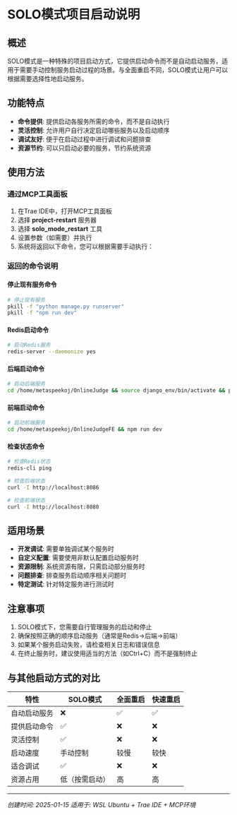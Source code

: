 # SOLO模式项目启动说明

## 概述
SOLO模式是一种特殊的项目启动方式，它提供启动命令而不是自动启动服务，适用于需要手动控制服务启动过程的场景。与全面重启不同，SOLO模式让用户可以根据需要选择性地启动服务。

## 功能特点

- **命令提供**: 提供启动各服务所需的命令，而不是自动执行
- **灵活控制**: 允许用户自行决定启动哪些服务以及启动顺序
- **调试友好**: 便于在启动过程中进行调试和问题排查
- **资源节约**: 可以只启动必要的服务，节约系统资源

## 使用方法

### 通过MCP工具面板

1. 在Trae IDE中，打开MCP工具面板
2. 选择 **project-restart** 服务器
3. 选择 **solo_mode_restart** 工具
4. 设置参数（如需要）并执行
5. 系统将返回以下命令，您可以根据需要手动执行：

### 返回的命令说明

#### 停止现有服务命令
```bash
# 停止现有服务
pkill -f "python manage.py runserver"
pkill -f "npm run dev"
```

#### Redis启动命令
```bash
# 启动Redis服务
redis-server --daemonize yes
```

#### 后端启动命令
```bash
# 启动后端服务
cd /home/metaspeekoj/OnlineJudge && source django_env/bin/activate && python manage.py runserver 0.0.0.0:8086
```

#### 前端启动命令
```bash
# 启动前端服务
cd /home/metaspeekoj/OnlineJudgeFE && npm run dev
```

#### 检查状态命令
```bash
# 检查Redis状态
redis-cli ping

# 检查后端状态
curl -I http://localhost:8086

# 检查前端状态
curl -I http://localhost:8080
```

## 适用场景

- **开发调试**: 需要单独调试某个服务时
- **自定义配置**: 需要使用非默认配置启动服务时
- **资源限制**: 系统资源有限，只需启动部分服务时
- **问题排查**: 排查服务启动顺序相关问题时
- **特定测试**: 针对特定服务进行测试时

## 注意事项

1. SOLO模式下，您需要自行管理服务的启动和停止
2. 确保按照正确的顺序启动服务（通常是Redis→后端→前端）
3. 如果某个服务启动失败，请检查相关日志和错误信息
4. 在终止服务时，建议使用适当的方法（如Ctrl+C）而不是强制终止

## 与其他启动方式的对比

| 特性 | SOLO模式 | 全面重启 | 快速重启 |
|------|---------|---------|----------|
| 自动启动服务 | ❌ | ✅ | ✅ |
| 提供启动命令 | ✅ | ❌ | ❌ |
| 灵活控制 | ✅ | ❌ | ❌ |
| 启动速度 | 手动控制 | 较慢 | 较快 |
| 适合调试 | ✅ | ❌ | ❌ |
| 资源占用 | 低（按需启动） | 高 | 高 |

---

*创建时间: 2025-01-15*
*适用于: WSL Ubuntu + Trae IDE + MCP环境*